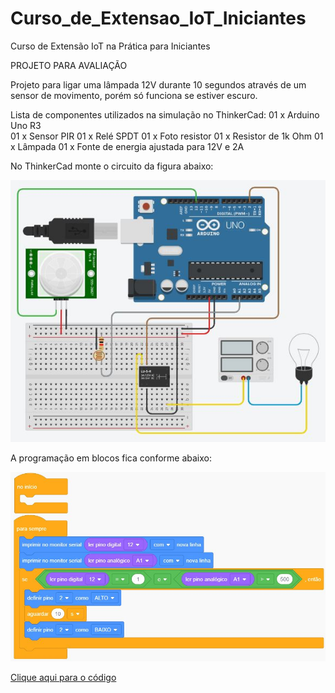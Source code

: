 # Curso_de_Extensao_IoT_Iniciantes
Curso de Extensão IoT na Prática para Iniciantes


PROJETO PARA AVALIAÇÃO

Projeto para ligar uma lâmpada 12V durante 10 segundos através de um sensor de movimento, porém só funciona se estiver escuro.

Lista de componentes utilizados na simulação no ThinkerCad:
01 x Arduino Uno R3<br>
01 x Sensor PIR
01 x Relé SPDT
01 x Foto resistor
01 x Resistor de 1k Ohm
01 x Lâmpada
01 x Fonte de energia ajustada para 12V e 2A


No ThinkerCad monte o circuito da figura abaixo:

<img src="Projeto para avaliação - Circuito.JPG">


A programação em blocos fica conforme abaixo:


<img src="Projeto para avaliação - Blocos.JPG">


<a href="Projeto para avaliação.ino">Clique aqui para o código</a>
